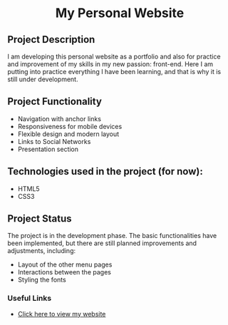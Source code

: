 <h1 align="center">My Personal Website</h1>

## Project Description

I am developing this personal website as a portfolio and also for practice and improvement of my skills in my new passion: front-end. Here I am putting into practice everything I have been learning, and that is why it is still under development.

## Project Functionality

- Navigation with anchor links
- Responsiveness for mobile devices
- Flexible design and modern layout
- Links to Social Networks
- Presentation section

## Technologies used in the project (for now):

- HTML5
- CSS3

## Project Status

The project is in the development phase. The basic functionalities have been implemented, but there are still planned improvements and adjustments, including:

- Layout of the other menu pages
- Interactions between the pages
- Styling the fonts


### Useful Links

- [Click here to view my website](https://viviannyk.github.io/Portfolio/)
